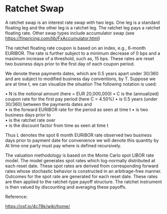 # Ratchet Swap

A ratchet swap is an interest rate swap with two legs. One leg is a standard floating leg and the other leg is a ratchet leg. The ratchet leg pays a ratchet floating rate. Other swap types include accumulator swap (see https://finpricing.com/lib/FxAccumulator.html)

The ratchet floating rate coupon is based on an index, e.g., 6-month EURIBOR. The rate is further subject to a minimum decrease of 0 bps and a maximum increase of a threshold, such as, 15 bps. These rates are reset two business days prior to the first day of each coupon period. 

We denote these payments dates, which are 0.5 years apart under 30/360 and are subject to modified business day conventions, by T. Suppose we are at time t, we can visualize the situation The following notation is used:

•	N is the notional amount (here  = EUR 20,000,000)
•	C is the (annualized) coupon rate for the first pay period (here C = 4.50%)
•	 is 0.5 years (under 30/360) between the payments dates  and  
•	 is the forward EURIBOR rate for the period  as seen at time t
•	  is two business days prior to  
•	 is the ratchet rate over  
•	 is the discount factor from time  as seen at time t

Thus L denotes the spot 6 month EURIBOR rate observed two business days prior to payment date   for convenience we will denote this quantity by   At time   one party must pay  where  is defined recursively.
	                                                  

The valuation methodology is based on the Monte Carlo spot LIBOR rate model. The model generates spot rates which log-normally distributed at each reset date. These spot rates are derived from corresponding forward rates whose stochastic behavior is constructed in an arbitrage-free manner. Outcomes for the spot rate are generated for each reset date. These rates are then applied to the ratchet-type payoff structure. The ratchet instrument is then valued by discounting and averaging these payoffs.

Reference:

https://osf.io/4c78k/wiki/home/
